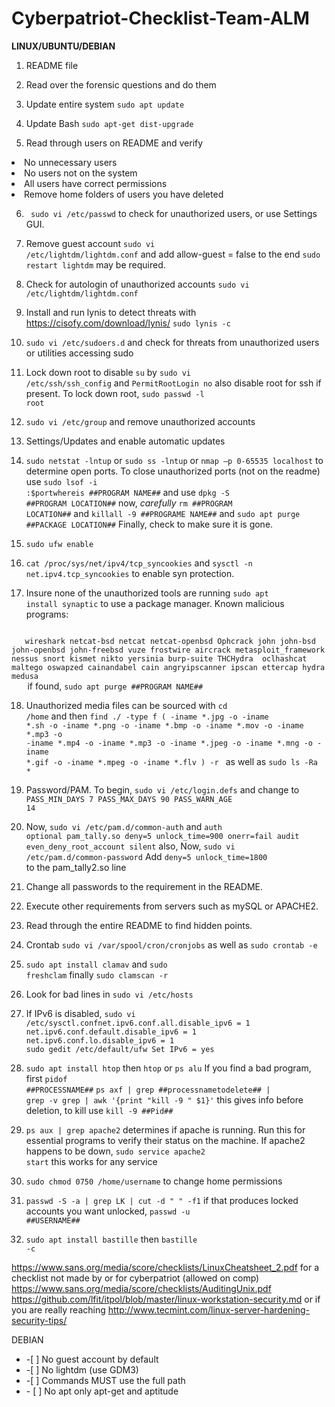 # Cyberpatriot-Checklist-Team-ALM

<strong>LINUX/UBUNTU/DEBIAN</strong>

1. README file

2. Read over the forensic questions and do them

3. Update entire system <code>sudo apt update</code>

4. Update Bash <code>sudo apt-get dist-upgrade</code>

5. Read through users on README and verify <ul>
<li>No unnecessary users</li>
<li>No users not on the system</li>
<li>All users have correct permissions</li>
<li>Remove home folders of users you have deleted</li>
   </ul>
   
6. <code> sudo vi /etc/passwd</code> to check for unauthorized users, or use Settings GUI.

7. Remove guest account <code>sudo vi /etc/lightdm/lightdm.conf</code> and add allow-guest = false to the end <code>sudo restart lightdm</code> may be required.

8. Check for autologin of unauthorized accounts <code>sudo vi /etc/lightdm/lightdm.conf</code>

9. Install and run lynis to detect threats with https://cisofy.com/download/lynis/ <code>sudo lynis -c</code>

10. <code>sudo vi /etc/sudoers.d</code> and check for threats from unauthorized users or utilities accessing sudo

11. Lock down root to disable <code>su</code> by <code>sudo vi /etc/ssh/ssh_config</code> and <code>PermitRootLogin no</code> also disable root for ssh if present. To lock down root, <code>sudo passwd -l root</code>

12. <code>sudo vi /etc/group</code> and remove unauthorized accounts

13. Settings/Updates and enable automatic updates

14. <code>sudo netstat -lntup</code> or <code>sudo ss -lntup</code> or <code>nmap –p 0-65535 localhost</code> to determine open ports. To close unauthorized ports (not on the readme) use <code>sudo lsof -i :$port</code><code>whereis ##PROGRAM NAME##</code> and use <code>dpkg -S ##PROGRAM LOCATION##</code> now, *carefully* <code>rm ##PROGRAM LOCATION##</code> and <code>killall -9 ##PROGRAME NAME##</code> and <code>sudo apt purge ##PACKAGE LOCATION##</code> Finally, check to make sure it is gone.

15. <code>sudo ufw enable</code>

16. <code>cat /proc/sys/net/ipv4/tcp_syncookies</code> and <code>sysctl -n net.ipv4.tcp_syncookies</code> to enable syn protection.

17. Insure none of the unauthorized tools are running <code>sudo apt install synaptic</code> to use a package manager. Known malicious programs:
   <code>
   wireshark netcat-bsd netcat netcat-openbsd Ophcrack john john-bsd john-openbsd john-freebsd vuze frostwire aircrack metasploit_framework nessus snort kismet nikto yersinia burp-suite THCHydra  oclhashcat  maltego oswapzed cainandabel cain angryipscanner ipscan ettercap hydra medusa
   </code> if found, <code>sudo apt purge ##PROGRAM NAME##</code>
   
18. Unauthorized media files can be sourced with <code>cd /home</code> and then <code>find ./ -type f \( -iname \*.jpg -o -iname \*.sh -o -iname \*.png -o -iname \*.bmp -o -iname \*.mov -o -iname \*.mp3 -o -iname \*.mp4 -o -iname \*.mp3 -o -iname \*.jpeg -o -iname \*.mng -o -iname \*.gif -o -iname \*.mpeg -o -iname \*.flv \) -r </code> as well as <code>sudo ls -Ra *</code>

19. Password/PAM. To begin, <code>sudo vi /etc/login.defs</code> and change to <code>PASS_MIN_DAYS 7
				PASS_MAX_DAYS 90
				PASS_WARN_AGE 14</code>
				
20. Now, <code>sudo vi /etc/pam.d/common-auth</code> and <code>auth optional pam_tally.so deny=5 unlock_time=900 onerr=fail audit even_deny_root_account silent</code> also, Now, <code>sudo vi /etc/pam.d/common-password</code> Add <code>deny=5 unlock_time=1800 </code> to the pam_tally2.so line

21. Change all passwords to the requirement in the README.

22. Execute other requirements from servers such as mySQL or APACHE2.

23. Read through the entire README to find hidden points.

24. Crontab <code>sudo vi /var/spool/cron/cronjobs</code> as well as <code>sudo crontab -e</code>

25. <code>sudo apt install clamav</code> and <code>sudo freshclam</code> finally <code>sudo clamscan -r</code>

26. Look for bad lines in <code>sudo vi /etc/hosts</code>

27. If IPv6 is disabled, <code>sudo vi /etc/sysctl.conf</code><code>net.ipv6.conf.all.disable_ipv6 = 1
	net.ipv6.conf.default.disable_ipv6 = 1
	net.ipv6.conf.lo.disable_ipv6 = 1
	sudo gedit /etc/default/ufw 
		Set IPv6 = yes</code>
		
28. <code>sudo apt install htop</code> then <code>htop</code> or <code>ps alu</code> If you find a bad program, first <code>pidof ##PROCESSNAME##</code> <code>ps axf | grep ##processnametodelete## | grep -v grep | awk '{print "kill -9 " $1}'</code> this gives info before deletion, to kill use <code>kill -9 ##Pid##</code>

29. <code>ps aux | grep apache2</code> determines if apache is running. Run this for essential programs to verify their status on the machine. If apache2 happens to be down, <code>sudo service apache2 start</code> this works for any service

30. <code>sudo chmod 0750 /home/username</code> to change home permissions

31. <code>passwd -S -a | grep LK | cut -d " " -f1</code> if that produces locked accounts you want unlocked, <code>passwd -u ##USERNAME##</code>

32. <code>sudo apt install bastille</code> then <code>bastille -c</code>


https://www.sans.org/media/score/checklists/LinuxCheatsheet_2.pdf for a checklist not made by or for cyberpatriot (allowed on comp)
https://www.sans.org/media/score/checklists/AuditingUnix.pdf
https://github.com/lfit/itpol/blob/master/linux-workstation-security.md
or if you are really reaching http://www.tecmint.com/linux-server-hardening-security-tips/

		
DEBIAN

<ul>
<li>-[ ] No guest account by default</li>
<li>-[ ] No lightdm (use GDM3)</li>
<li>-[ ] Commands MUST use the full path</li>
<li>- [ ] No apt only apt-get and aptitude</li>
</ul>

